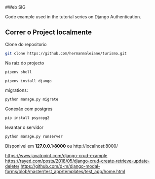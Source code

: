 #Web SIG

Code example used in the tutorial series on Django Authentication.

## Correr o Project localmente

Clone do repositorio
```bash
git clone https://github.com/hermanmaleiane/turismo.git
```
Na raiz do projecto 
```bash
pipenv shell
```

```bash
pipenv install django
```
migrations:

```bash
python manage.py migrate
```
Conexão com postgres
```bash
pip install psycopg2

```
levantar o servidor

```bash
python manage.py runserver
```

Disponivel em  **127.0.0.1:8000** ou http://localhost:8000/

https://www.javatpoint.com/django-crud-example
https://rayed.com/posts/2018/05/django-crud-create-retrieve-update-delete/
https://github.com/d-m/django-modal-forms/blob/master/test_app/templates/test_app/home.html
